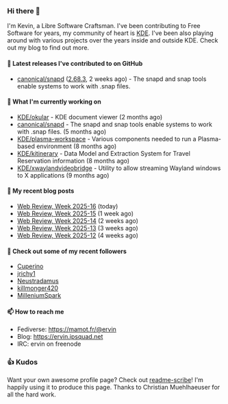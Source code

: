 ### Hi there 👋

I'm Kevin, a Libre Software Craftsman. I've been contributing to Free Software for years,
my community of heart is [KDE](https://kde.org). I've been also playing around with various
projects over the years inside and outside KDE. Check out my blog to find out more.

#### 🔭 Latest releases I've contributed to on GitHub

- [canonical/snapd](https://github.com/canonical/snapd) ([2.68.3](https://github.com/canonical/snapd/releases/tag/2.68.3), 2 weeks ago) - The snapd and snap tools enable systems to work with .snap files.

#### 🌱 What I'm currently working on

- [KDE/okular](https://github.com/KDE/okular) - KDE document viewer (2 months ago)
- [canonical/snapd](https://github.com/canonical/snapd) - The snapd and snap tools enable systems to work with .snap files. (5 months ago)
- [KDE/plasma-workspace](https://github.com/KDE/plasma-workspace) - Various components needed to run a Plasma-based environment (8 months ago)
- [KDE/kitinerary](https://github.com/KDE/kitinerary) - Data Model and Extraction System for Travel Reservation information (8 months ago)
- [KDE/xwaylandvideobridge](https://github.com/KDE/xwaylandvideobridge) - Utility to allow streaming Wayland windows to X applications (9 months ago)

#### 📜 My recent blog posts

- [Web Review, Week 2025-16](https://ervin.ipsquad.net/blog/2025/04/18/web-review-week-2025-16/) (today)
- [Web Review, Week 2025-15](https://ervin.ipsquad.net/blog/2025/04/11/web-review-week-2025-15/) (1 week ago)
- [Web Review, Week 2025-14](https://ervin.ipsquad.net/blog/2025/04/04/web-review-week-2025-14/) (2 weeks ago)
- [Web Review, Week 2025-13](https://ervin.ipsquad.net/blog/2025/03/28/web-review-week-2025-13/) (3 weeks ago)
- [Web Review, Week 2025-12](https://ervin.ipsquad.net/blog/2025/03/21/web-review-week-2025-12/) (4 weeks ago)

#### 👯 Check out some of my recent followers

- [Cuperino](https://github.com/Cuperino)
- [jrichy1](https://github.com/jrichy1)
- [Neustradamus](https://github.com/Neustradamus)
- [killmonger420](https://github.com/killmonger420)
- [MilleniumSpark](https://github.com/MilleniumSpark)

#### 📫 How to reach me

- Fediverse: https://mamot.fr/@ervin
- Blog: https://ervin.ipsquad.net
- IRC: ervin on freenode

### 👍 Kudos

Want your own awesome profile page? Check out [readme-scribe](https://github.com/muesli/readme-scribe)!
I'm happily using it to produce this page. Thanks to Christian Muehlhaeuser for all the hard work.

